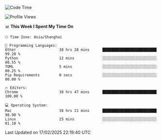 <!--START_SECTION:waka-->
![Code Time](http://img.shields.io/badge/Code%20Time-3%2C513%20hrs%2035%20mins-blue)

![Profile Views](http://img.shields.io/badge/Profile%20Views-0-blue)

📊 **This Week I Spent My Time On** 

```text
🕑︎ Time Zone: Asia/Shanghai

💬 Programming Languages: 
Other                    38 hrs 28 mins      █████████████████████████   99.20 % 
Python                   12 mins             ░░░░░░░░░░░░░░░░░░░░░░░░░   00.55 % 
TOML                     5 mins              ░░░░░░░░░░░░░░░░░░░░░░░░░   00.25 % 
Pip Requirements         0 secs              ░░░░░░░░░░░░░░░░░░░░░░░░░   00.00 % 

🔥 Editors: 
Chrome                   38 hrs 47 mins      █████████████████████████   100.00 % 

💻 Operating System: 
Mac                      38 hrs 21 mins      █████████████████████████   98.90 % 
Linux                    25 mins             ░░░░░░░░░░░░░░░░░░░░░░░░░   01.10 % 
```


 Last Updated on 17/02/2025 22:19:40 UTC
<!--END_SECTION:waka-->